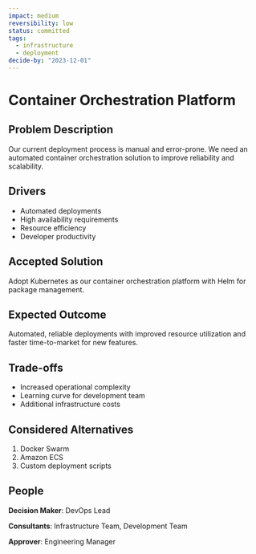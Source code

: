 ```yaml
---
impact: medium
reversibility: low
status: committed
tags: 
  - infrastructure
  - deployment
decide-by: "2023-12-01"
---
```

# Container Orchestration Platform

## Problem Description
Our current deployment process is manual and error-prone. We need an automated container orchestration solution to improve reliability and scalability.

## Drivers
* Automated deployments
* High availability requirements
* Resource efficiency
* Developer productivity

## Accepted Solution
Adopt Kubernetes as our container orchestration platform with Helm for package management.

## Expected Outcome
Automated, reliable deployments with improved resource utilization and faster time-to-market for new features.

## Trade-offs
* Increased operational complexity
* Learning curve for development team
* Additional infrastructure costs

## Considered Alternatives
1. Docker Swarm
2. Amazon ECS
3. Custom deployment scripts

## People
**Decision Maker**: DevOps Lead

**Consultants**: Infrastructure Team, Development Team

**Approver**: Engineering Manager